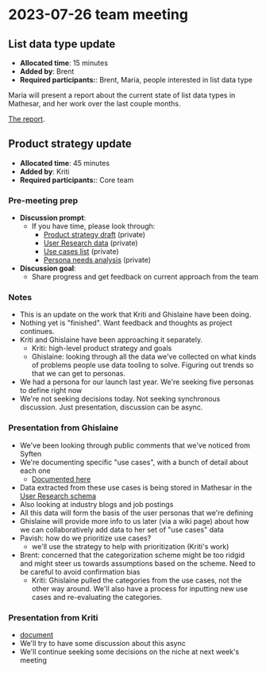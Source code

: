# 2023-07-26 team meeting


## List data type update
- **Allocated time**: 15 minutes
- **Added by**: Brent
- **Required participants:**: Brent, Maria, people interested in list data type

Maria will present a report about the current state of list data types in Mathesar, and her work over the last couple months.

[The report](/community/gsoc/past/2023/list-datatype). 

## Product strategy update
- **Allocated time**: 45 minutes
- **Added by**: Kriti
- **Required participants:**: Core team

### Pre-meeting prep
- **Discussion prompt**:
    - If you have time, please look through:
        - [Product strategy draft](https://docs.google.com/document/d/1RDd-HGTANfzFmKiTQArb3N26Y4o7R8md3iHTOlxVygI/) (private)
        - [User Research data](https://internal.mathesar.org/db/mathesar_tables/14/) (private)
        - [Use cases list](https://hackmd.io/wC38kFL-Q6mR2TJR2_ZCEw) (private)
        - [Persona needs analysis](https://hackmd.io/TeTCKnX4QUCik3iwDBhtkQ) (private)
- **Discussion goal**: 
    - Share progress and get feedback on current approach from the team

### Notes

- This is an update on the work that Kriti and Ghislaine have been doing.
- Nothing yet is "finished". Want feedback and thoughts as project continues.
- Kriti and Ghislaine have been approaching it separately.
    - Kriti: high-level product strategy and goals
    - Ghislaine: looking through all the data we've collected on what kinds of problems people use data tooling to solve. Figuring out trends so that we can get to personas.
- We had a persona for our launch last year. We're seeking five personas to define right now
- We're not seeking decisions today. Not seeking synchronous discussion. Just presentation, discussion can be async.

### Presentation from Ghislaine

- We've been looking through public comments that we've noticed from Syften
- We're documenting specific "use cases", with a bunch of detail about each one
    - [Documented here](https://hackmd.io/wC38kFL-Q6mR2TJR2_ZCEw)
- Data extracted from these use cases is being stored in Mathesar in the [User Research schema](https://internal.mathesar.org/db/mathesar_tables/14/)
- Also looking at industry blogs and job postings
- All this data will form the basis of the user personas that we're defining
- Ghislaine will provide more info to us later (via a wiki page) about how we can collaboratively add data to her set of "use cases" data
- Pavish: how do we prioritize use cases?
    - we'll use the strategy to help with prioritization (Kriti's work)
- Brent: concerned that the categorization scheme might be too ridgid and might steer us towards assumptions based on the scheme. Need to be careful to avoid confirmation bias
    - Kriti: Ghislaine pulled the categories from the use cases, not the other way around. We'll also have a process for inputting new use cases and re-evaluating the categories.


### Presentation from Kriti

- [document](https://docs.google.com/document/d/1RDd-HGTANfzFmKiTQArb3N26Y4o7R8md3iHTOlxVygI/edit#heading=h.4vecz9x1czd0)
- We'll try to have some discussion about this async
- We'll continue seeking some decisions on the niche at next week's meeting
